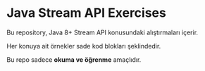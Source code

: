 # Java Stream API Exercises

Bu repository, Java 8+ Stream API konusundaki alıştırmaları içerir.  

Her konuya ait örnekler sade kod blokları şeklindedir.

Bu repo sadece **okuma ve öğrenme** amaçlıdır.

